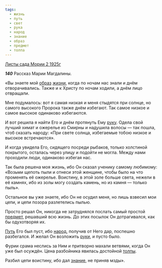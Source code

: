 ```yaml
---
tags:
  - жизнь
  - путь
  - свет
  - рука
  - народ
  - знание
  - образ
  - предмет
  - толпа
---
```


[Листы сада Мории 2 1925г](https://127.0.0.1:4002/agni/1925)

___140___
Рассказ Марии Магдалины.   

«Вы знаете мой [образ](../../../tags/#образ) [жизни](../../../tags/#жизнь), когда по ночам нас знали и днём отворачивались. Также и к Христу по ночам ходили, а днём лицо отвращали.   

Мне подумалось: вот я самая низкая и меня стыдятся при солнце, но самого высокого Пророка также днём избегают. Так самое низкое и самое высокое одинаково избегаются.   

И вот решила я найти Его и днём протянуть Ему [руку](../../../tags/#рука). Одела свой лучший химат и ожерелье из Смирны и надушила волосы — так пошла, чтоб сказать народу: «При свете солнца, избегаемые тобою низкое и высокое встречаются».   

И когда увидела Его, сидящего посреди рыбаков, только холстиной покрытого, осталась через улицу и подойти не могла. Между нами проходили люди, одинаково избегая нас.   

Так была решена моя жизнь, ибо Он сказал ученику самому любимому: «Возьми щепоть пыли и отнеси этой женщине, чтобы было на что променять её ожерелье. Воистину, в этой золе больше света, нежели в её камнях, ибо из золы могу создать камень, но из камня — только пыль».   

Остальное вы уже знаете, ибо Он не осудил меня, но лишь взвесил мои цепи, и цепи позора разлетелись пылью.   

Просто решал Он, никогда не затруднялся послать самый простой [предмет](../../../tags/#предмет), решавший всю жизнь. До этих посылок Он дотрагивался, как бы одухотворяя их.   

[Путь](../../../tags/#путь) Его был пуст, ибо [народ](../../../tags/#народ), получив от Него дар, поспешно разбегался. И желал Он возложить [руки](../../../tags/#рука), и пусто было.   

Фурии срама неслись за Ним и притворно махали ветвями, когда Он уже был осуждён. Цена разбойника явилась достойной [толпы](../../../tags/#толпа).   

Разбил цепи воистину, ибо дал [знание](../../../tags/#знание), не приняв мзды».   

